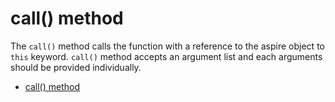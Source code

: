 # call() method

The `call()` method calls the function with a reference to the aspire object to `this` keyword. `call()` method accepts an argument list and each arguments should be provided individually.

- [call() method](https://developer.mozilla.org/en-US/docs/Web/JavaScript/Reference/Global_Objects/Function/call)